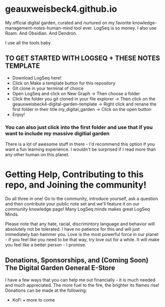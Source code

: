 # geauxweisbeck4.github.io

My official digital garden, curated and nurtured on my favorite knowledge-management-notes-human-mind tool ever. LogSeq is so money. I also use Roam. And Obsidian. And Dendron. 

I use all the tools baby.

## TO GET STARTED WITH LOGSEQ + THESE NOTES TEMPLATE 

- Download LogSeq here! 
- Click on Make a template button for this repository
- Git clone in your terminal of choice
- Open LogSeq and click on New Graph -> Then choose a folder
- Click the folder you git cloned in your file explorer -> Then click on the geauxweisbeck4-digital-garden-template -> Right click and renane the first folder in their title my_digital_garden -> Click on the open button
- Enjoy!

### You can also just click into the first folder and use that if you want to include my massive digitial garden 

There is a lot of awesome stuff in there - I'd recommend this option if you want a fun learning experience. I wouldn't be surprised if I read more than any other human on this planet.

# Getting Help, Contributing to this repo, and Joining the community!

Do all three in one! Go to the community, introduce yourself, ask a question and then contribute your public note set and we'll feature it on our community knowledge page! Many LogSeq minds makes great LogSeq Minds. 

Please note that any hate, racial, discrimintory language and behavior will absolutely not be tolerated. I have no patience for this and will just immediately ban hammer you. Love is the most powerful force in our planet - if you feel like you need to be that way, try love out for a while. It will make you feel like a better person - I promise.

## Donations, Sponsorships, and (Coming Soon) The Digital Garden General E-Store

I have a few ways that you can help me out financially - it is much needed and much appreciated. The more fuel to the fire, the brighter its flames rise! Donations can be made at the following:

- KoFi + more to come
